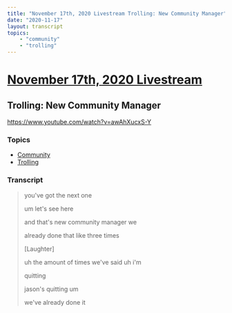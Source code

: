 ```yaml
---
title: "November 17th, 2020 Livestream Trolling: New Community Manager"
date: "2020-11-17"
layout: transcript
topics:
    - "community"
    - "trolling"
---
```

# [November 17th, 2020 Livestream](../2020-11-17.md)
## Trolling: New Community Manager
https://www.youtube.com/watch?v=awAhXucxS-Y

### Topics
* [Community](../topics/community.md)
* [Trolling](../topics/trolling.md)

### Transcript

> you've got the next one
>
> um let's see here
>
> and that's new community manager we
>
> already done that like three times
>
> [Laughter]
>
> uh the amount of times we've said uh i'm
>
> quitting
>
> jason's quitting um
>
> we've already done it
>
